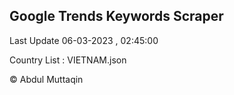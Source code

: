 

## Google Trends Keywords Scraper 
 
Last Update 06-03-2023 , 02:45:00

Country List :
VIETNAM.json



© Abdul Muttaqin 
